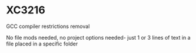 # XC3216
GCC compiler restrictions removal

No file mods needed, no project options needed- just 1 or 3 lines of text in a file placed in a specific folder


